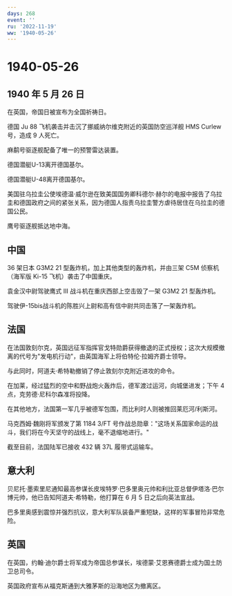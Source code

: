 ```yaml
---
days: 268
event: ''
ru: '2022-11-19'
ww: '1940-05-26'
---
```


# 1940-05-26

## 1940 年 5 月 26 日

在英国，帝国日被宣布为全国祈祷日。

德国 Ju 88 飞机袭击并击沉了挪威纳尔维克附近的英国防空巡洋舰 HMS Curlew
号，造成 9 人死亡。

麻鹬号驱逐舰配备了唯一的预警雷达装置。

德国潜艇U-13离开德国基尔。

德国潜艇U-48离开德国基尔。

美国驻乌拉圭公使埃德温·威尔逊在致美国国务卿科德尔·赫尔的电报中报告了乌拉圭和德国政府之间的紧张关系，因为德国人指责乌拉圭警方虐待居住在乌拉圭的德国公民。

鹰号驱逐舰抵达地中海。

## 中国

36 架日本 G3M2 21 型轰炸机，加上其他类型的轰炸机，并由三架 C5M
侦察机（海军版 Ki-15 飞机）袭击了中国重庆。

袁金汉中尉驾驶鹰式 III 战斗机在重庆西部上空击毁了一架 G3M2 21 型轰炸机。

驾驶伊-15bis战斗机的陈胜兴上尉和高有信中尉共同击落了一架轰炸机。

## 法国

在法国敦刻尔克，英国远征军指挥官戈特勋爵获得撤退的正式授权；这次大规模撤离的代号为"发电机行动"，由英国海军上将伯特伦·拉姆齐爵士领导。

与此同时，阿道夫·希特勒撤销了停止敦刻尔克附近进攻的命令。

在加莱，经过猛烈的空中和野战炮火轰炸后，德军渡过运河，向城堡进发；下午 4
点，克劳德·尼科尔森准将投降。

在其他地方，法国第一军几乎被德军包围，而比利时人则被推回莱厄河/利斯河。

马克西姆·魏刚将军颁发了第 1184 3/FT
号作战总勋章："这场关系国家命运的战斗，我们将在今天坚守的战线上，毫不退缩地进行。"

截至目前，法国陆军已接收 432 辆 37L 履带式运输车。

## 意大利

贝尼托·墨索里尼通知最高参谋长皮埃特罗·巴多里奥元帅和利比亚总督伊塔洛·巴尔博元帅，他已告知阿道夫·希特勒，他打算在
6 月 5 日之后向英法宣战。

巴多里奥感到震惊并强烈抗议，意大利军队装备严重短缺，这样的军事冒险非常危险。

## 英国

在英国，约翰·迪尔爵士将军成为帝国总参谋长，埃德蒙·艾恩赛德爵士成为国土防卫总司令。

英国政府宣布从福克斯通到大雅茅斯的沿海地区为撤离区。